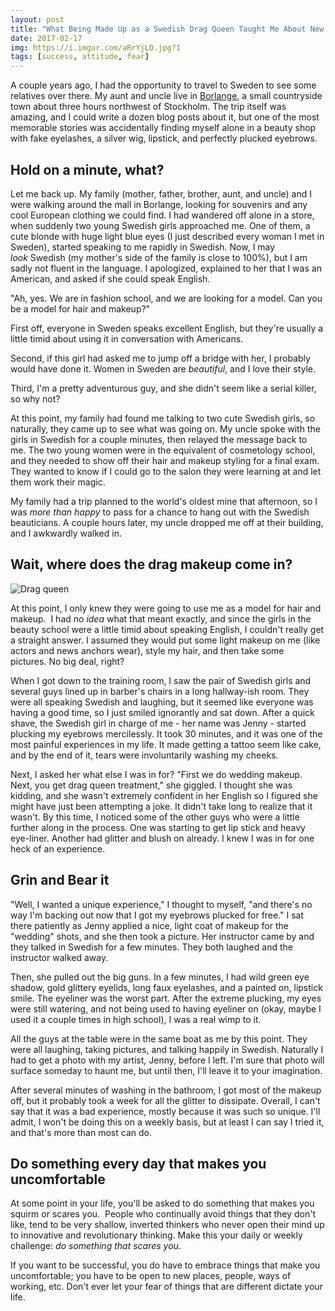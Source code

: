 ```yaml
---
layout: post
title: "What Being Made Up as a Swedish Drag Queen Taught Me About New Experiences"
date: 2017-02-17
img: https://i.imgur.com/aRrYjLD.jpg?1
tags: [success, attitude, fear]
---
```

A couple years ago, I had the opportunity to travel to Sweden to see some relatives over there. My aunt and uncle live in [Borlange](http://en.wikipedia.org/wiki/Borl%C3%A4nge), a small countryside town about three hours northwest of Stockholm. The trip itself was amazing, and I could write a dozen blog posts about it, but one of the most memorable stories was accidentally finding myself alone in a beauty shop with fake eyelashes, a silver wig, lipstick, and perfectly plucked eyebrows.

## Hold on a minute, what?

Let me back up. My family (mother, father, brother, aunt, and uncle) and I were walking around the mall in Borlange, looking for souvenirs and any cool European clothing we could find. I had wandered off alone in a store, when suddenly two young Swedish girls approached me. One of them, a cute blonde with huge light blue eyes (I just described every woman I met in Sweden), started speaking to me rapidly in Swedish. Now, I may _look_ Swedish (my mother's side of the family is close to 100%), but I am sadly not fluent in the language. I apologized, explained to her that I was an American, and asked if she could speak English.

"Ah, yes. We are in fashion school, and we are looking for a model. Can you be a model for hair and makeup?"

First off, everyone in Sweden speaks excellent English, but they're usually a little timid about using it in conversation with Americans.

Second, if this girl had asked me to jump off a bridge with her, I probably would have done it. Women in Sweden are _beautiful_, and I love their style.

Third, I'm a pretty adventurous guy, and she didn't seem like a serial killer, so why not?

At this point, my family had found me talking to two cute Swedish girls, so naturally, they came up to see what was going on. My uncle spoke with the girls in Swedish for a couple minutes, then relayed the message back to me. The two young women were in the equivalent of cosmetology school, and they needed to show off their hair and makeup styling for a final exam. They wanted to know if I could go to the salon they were learning at and let them work their magic.

My family had a trip planned to the world's oldest mine that afternoon, so I was _more than happy_ to pass for a chance to hang out with the Swedish beauticians. A couple hours later, my uncle dropped me off at their building, and I awkwardly walked in.

## Wait, where does the drag makeup come in?

![Drag queen](http://farm1.staticflickr.com/174/390246623_f040e82746.jpg)

At this point, I only knew they were going to use me as a model for hair and makeup.  I had _no idea_ what that meant exactly, and since the girls in the beauty school were a little timid about speaking English, I couldn't really get a straight answer. I assumed they would put some light makeup on me (like actors and news anchors wear), style my hair, and then take some pictures. No big deal, right?

When I got down to the training room, I saw the pair of Swedish girls and several guys lined up in barber's chairs in a long hallway-ish room. They were all speaking Swedish and laughing, but it seemed like everyone was having a good time, so I just smiled ignorantly and sat down. After a quick shave, the Swedish girl in charge of me - her name was Jenny - started plucking my eyebrows mercilessly. It took 30 minutes, and it was one of the most painful experiences in my life. It made getting a tattoo seem like cake, and by the end of it, tears were involuntarily washing my cheeks.

Next, I asked her what else I was in for? "First we do wedding makeup. Next, you get drag queen treatment," she giggled. I thought she was kidding, and she wasn't extremely confident in her English so I figured she might have just been attempting a joke. It didn't take long to realize that it wasn't. By this time, I noticed some of the other guys who were a little further along in the process. One was starting to get lip stick and heavy eye-liner. Another had glitter and blush on already. I knew I was in for one heck of an experience.

## Grin and Bear it

"Well, I wanted a unique experience," I thought to myself, "and there's no way I'm backing out now that I got my eyebrows plucked for free." I sat there patiently as Jenny applied a nice, light coat of makeup for the "wedding" shots, and she then took a picture. Her instructor came by and they talked in Swedish for a few minutes. They both laughed and the instructor walked away.

Then, she pulled out the big guns. In a few minutes, I had wild green eye shadow, gold glittery eyelids, long faux eyelashes, and a painted on, lipstick smile. The eyeliner was the worst part. After the extreme plucking, my eyes were still watering, and not being used to having eyeliner on (okay, maybe I used it a couple times in high school), I was a real wimp to it.

All the guys at the table were in the same boat as me by this point. They were all laughing, taking pictures, and talking happily in Swedish. Naturally I had to get a photo with my artist, Jenny, before I left. I'm sure that photo will surface someday to haunt me, but until then, I'll leave it to your imagination.

After several minutes of washing in the bathroom, I got most of the makeup off, but it probably took a week for all the glitter to dissipate. Overall, I can't say that it was a bad experience, mostly because it was such so unique. I'll admit, I won't be doing this on a weekly basis, but at least I can say I tried it, and that's more than most can do.

## Do something every day that makes you uncomfortable

At some point in your life, you'll be asked to do something that makes you squirm or scares you.  People who continually avoid things that they don't like, tend to be very shallow, inverted thinkers who never open their mind up to innovative and revolutionary thinking. Make this your daily or weekly challenge: _do something that scares you_.

If you want to be successful, you do have to embrace things that make you uncomfortable; you have to be open to new places, people, ways of working, etc. Don't ever let your fear of things that are different dictate your life.
